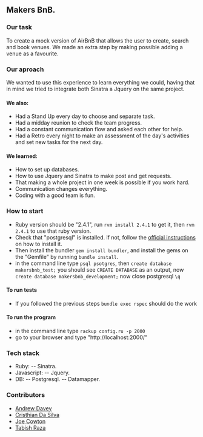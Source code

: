 Makers BnB.
------

### Our task

To create a mock version of AirBnB that allows the user to create, search and book venues. We made an extra step by making possible adding a venue as a favourite.

### Our aproach

We wanted to use this experience to learn everything we could, having that in mind we tried to integrate both Sinatra a Jquery on the same project.

#### We also:
- Had a Stand Up every day to choose and separate task.
- Had a midday reunion to check the team progress.
- Had a constant communication flow and asked each other for help.
- Had a Retro every night to make an assessment of the day's activities and set new tasks for the next day.

#### We learned:
- How to set up databases.
- How to use Jquery and Sinatra to make post and get requests.
- That making a whole project in one week is possible if you work hard.
- Communication changes everything.
- Coding with a good team is fun.

### How to start
- Ruby version should be "2.4.1", run ```rvm install 2.4.1``` to get it, then ```rvm 2.4.1``` to use that ruby version.
- Check that "postgresql" is installed. if not, follow the [official instructions](https://www.postgresql.org/download/) on how to install it.
- Then install the bundler ```gem install bundler```, and install the gems on the "Gemfile" by running ```bundle install```.
- in the command line type ```psql psotgres```, then ```create database makersbnb_test;``` you should see ```CREATE DATABASE``` as an output, now ```create database makersbnb_development;``` now close postgresql ```\q```

#### To run tests
- If you followed the previous steps ```bundle exec rspec``` should do the work

#### To run the program
- in the command line type ```rackup config.ru -p 2000```
- go to your browser and type "http://localhost:2000/"

### Tech stack
- Ruby:
  -- Sinatra.
- Javascript:
  -- Jquery.
- DB:
  -- Postgresql.
  -- Datamapper.

### Contributors
- [Andrew Davey](https://github.com/ajdavey8)
- [Cristhian Da Silva](https://github.com/cristhiandas)
- [Joe Cowton](https://github.com/joecowton)
- [Tabish Raza](https://github.com/tabrza)


